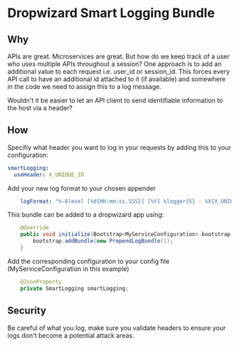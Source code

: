 # Dropwizard Smart Logging Bundle

## Why

APIs are great. Microservices are great. But how do we keep track of a user who uses multiple APIs throughout a session? 
One approach is to add an additional value to each request i.e. user_id or session_id. This forces every API call to have 
an additional id attached to it (if available) and somewhere in the code we need to assign this to a log message.

Wouldn't it be easier to let an API client to send identifiable information to the host via a header?

## How

Specifiy what header you want to log in your requests by adding this to your configuration:

```YAML
smartLogging:
  useHeader: X_UNIQUE_ID
```
Add your new log format to your chosen appender

```YAML
    logFormat: "%-6level [%d{HH:mm:ss.SSS}] [%t] %logger{5} - %X{X_UNIQUE_ID} %msg %n"
```

This bundle can be added to a dropwizard app using:

```java
    @Override
    public void initialize(Bootstrap<MyServiceConfiguration> bootstrap) {
        bootstrap.addBundle(new PrependLogBundle());
    }
```

Add the corresponding configuration to your config file (MyServiceConfiguration in this example)

```java
    @JsonProperty
    private SmartLogging smartLogging;
```

## Security

Be careful of what you log, make sure you validate headers to ensure your logs don't become a potential attack
areas.
